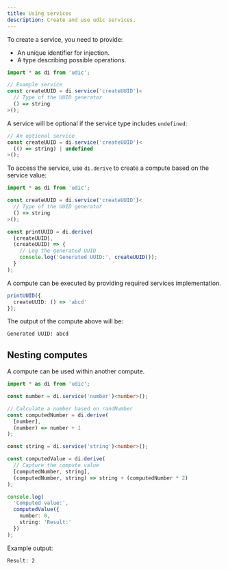 ```yaml
---
title: Using services
description: Create and use udic services.
---
```


To create a service, you need to provide:
- An unique identifier for injection.
- A type describing possible operations.

```ts
import * as di from 'udic';

// Example service
const createUUID = di.service('createUUID')<
  // Type of the UUID generator
  () => string
>();
```

A service will be optional if the service type includes `undefined`:
```ts
// An optional service
const createUUID = di.service('createUUID')<
  (() => string) | undefined
>();
```

To access the service, use `di.derive` to create a compute based on the service value:
```ts
import * as di from 'udic';

const createUUID = di.service('createUUID')<
  // Type of the UUID generator
  () => string
>();

const printUUID = di.derive(
  [createUUID],
  (createUUID) => {
    // Log the generated UUID
    console.log('Generated UUID:', createUUID());
  }
);
```

A compute can be executed by providing required services implementation.
```ts
printUUID({
  createUUID: () => 'abcd'
});
```

The output of the compute above will be:
```
Generated UUID: abcd
```

## Nesting computes
A compute can be used within another compute.
```ts
import * as di from 'udic';

const number = di.service('number')<number>();

// Calculate a number based on randNumber
const computedNumber = di.derive(
  [number],
  (number) => number + 1
);

const string = di.service('string')<number>();

const computedValue = di.derive(
  // Capture the compute value
  [computedNumber, string],
  (computedNumber, string) => string + (computedNumber * 2)
);

console.log(
  'Computed value:',
  computedValue({
    number: 0,
    string: 'Result:'
  })
);
```

Example output:
```
Result: 2
```
